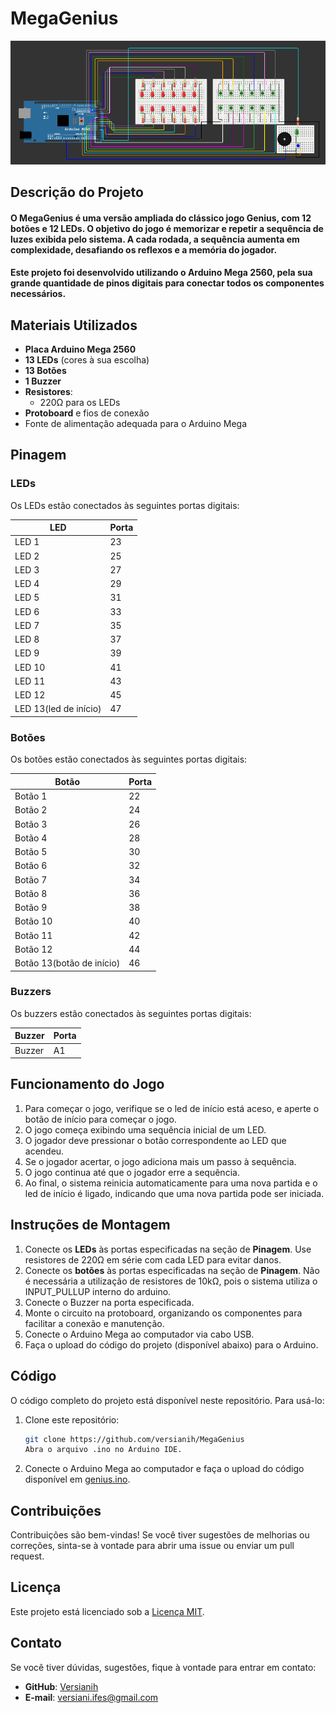 # MegaGenius

![Imagem do Sketch](sketch.png)  


## Descrição do Projeto

#### O **MegaGenius** é uma versão ampliada do clássico jogo Genius, com **12 botões** e **12 LEDs**. O objetivo do jogo é memorizar e repetir a sequência de luzes exibida pelo sistema. A cada rodada, a sequência aumenta em complexidade, desafiando os reflexos e a memória do jogador.

#### Este projeto foi desenvolvido utilizando o **Arduino Mega 2560**, pela sua grande quantidade de pinos digitais para conectar todos os componentes necessários.


## Materiais Utilizados

- **Placa Arduino Mega 2560**
- **13 LEDs** (cores à sua escolha)
- **13 Botões**
- **1 Buzzer**
- **Resistores**:
  - 220Ω para os LEDs
- **Protoboard** e fios de conexão
- Fonte de alimentação adequada para o Arduino Mega


## Pinagem

### LEDs
Os LEDs estão conectados às seguintes portas digitais:

| LED   | Porta |
|-------|-------|
| LED 1 | 23    |
| LED 2 | 25    |
| LED 3 | 27    |
| LED 4 | 29    |
| LED 5 | 31    |
| LED 6 | 33    |
| LED 7 | 35    |
| LED 8 | 37    |
| LED 9 | 39    |
| LED 10| 41    |
| LED 11| 43    |
| LED 12| 45    |
| LED 13(led de início)| 47    |

### Botões
Os botões estão conectados às seguintes portas digitais:

| Botão   | Porta |
|---------|-------|
| Botão 1 | 22    |
| Botão 2 | 24    |
| Botão 3 | 26    |
| Botão 4 | 28    |
| Botão 5 | 30    |
| Botão 6 | 32    |
| Botão 7 | 34    |
| Botão 8 | 36    |
| Botão 9 | 38    |
| Botão 10| 40    |
| Botão 11| 42    |
| Botão 12| 44    |
| Botão 13(botão de início)| 46    |


### Buzzers
Os buzzers estão conectados às seguintes portas digitais:

| Buzzer   | Porta |
|-------|-------|
| Buzzer | A1    |


## Funcionamento do Jogo

1. Para começar o jogo, verifique se o led de início está aceso, e aperte o botão de início para começar o jogo.
2. O jogo começa exibindo uma sequência inicial de um LED.
3. O jogador deve pressionar o botão correspondente ao LED que acendeu.
4. Se o jogador acertar, o jogo adiciona mais um passo à sequência.
5. O jogo continua até que o jogador erre a sequência.
6. Ao final, o sistema reinicia automaticamente para uma nova partida e o led de início é ligado, indicando que uma nova partida pode ser iniciada.


## Instruções de Montagem

1. Conecte os **LEDs** às portas especificadas na seção de **Pinagem**. Use resistores de 220Ω em série com cada LED para evitar danos.
2. Conecte os **botões** às portas especificadas na seção de **Pinagem**. Não é necessária a utilização de resistores de 10kΩ, pois o sistema utiliza o INPUT_PULLUP interno do arduino.
3. Conecte o Buzzer na porta especificada.
4. Monte o circuito na protoboard, organizando os componentes para facilitar a conexão e manutenção.
5. Conecte o Arduino Mega ao computador via cabo USB.
6. Faça o upload do código do projeto (disponível abaixo) para o Arduino.

## Código

O código completo do projeto está disponível neste repositório. Para usá-lo:

1. Clone este repositório:
   ```bash
   git clone https://github.com/versianih/MegaGenius
   Abra o arquivo .ino no Arduino IDE.
   ```
2. Conecte o Arduino Mega ao computador e faça o upload do código disponível em [genius.ino](genius.ino).

## Contribuições
Contribuições são bem-vindas! Se você tiver sugestões de melhorias ou correções, sinta-se à vontade para abrir uma issue ou enviar um pull request.

## Licença
Este projeto está licenciado sob a [Licença MIT](LICENSE).

## Contato

Se você tiver dúvidas, sugestões, fique à vontade para entrar em contato:

- **GitHub**: [Versianih](https://github.com/versianih)  
- **E-mail**: [versiani.ifes@gmail.com](mailto:versiani.ifes@gmail.com)
